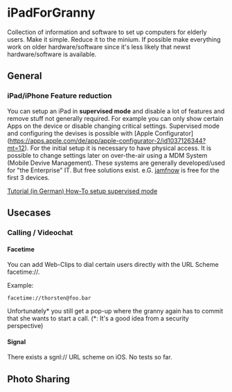 # iPadForGranny
Collection of information and software to set up computers for elderly users. Make it simple. Reduce it to the minium. If possible make everything work on older hardware/software since it's less likely that newst hardware/software is available.

## General
### iPad/iPhone Feature reduction
You can setup an iPad in **supervised mode** and disable a lot of features and remove stuff not generally required. For example you can only show certain Apps on the device or disable changing critical settings.
Supervised mode and configuring the devises is possible with [Apple Configurator] (https://apps.apple.com/de/app/apple-configurator-2/id1037126344?mt=12). For the initial setup it is necessary to have physical access. It is possible to change settings later on over-the-air using a MDM System (Mobile Devive Management). These systems are generally developed/used for "the Enterprise" IT. But free solutions exist. e.G. [jamfnow](https://www.jamf.com/pricing/) is free for the first 3 devices. 

[Tutorial (in German) How-To setup supervised mode](https://www.youtube.com/watch?v=4emdDAedGQo&feature=youtu.be)

## Usecases
### Calling / Videochat
#### Facetime
You can add Web-Clips to dial certain users directly with the URL Scheme facetime://<number>.
  
Example:
  
    facetime://thorsten@foo.bar
  
Unfortunately* you still get a pop-up where the granny again has to commit that she wants to start a call. (*: It's a good idea from a security perspective)

#### Signal
There exists a sgnl:// URL scheme on iOS. No tests so far.

## Photo Sharing
